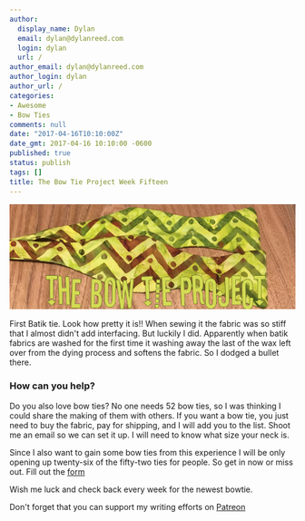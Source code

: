 ```yaml
---
author:
  display_name: Dylan
  email: dylan@dylanreed.com
  login: dylan
  url: /
author_email: dylan@dylanreed.com
author_login: dylan
author_url: /
categories:
- Awesome
- Bow Ties
comments: null
date: "2017-04-16T10:10:00Z"
date_gmt: 2017-04-16 10:10:00 -0600
published: true
status: publish
tags: []
title: The Bow Tie Project Week Fifteen
---
```


![](https://raw.githubusercontent.com/dylanreed/dylan.blog/gh-pages/images/bow-tie/Bowtie-week-15.jpg)

First Batik tie. Look how pretty it is!! When sewing it the fabric was so stiff that I almost didn't add interfacing. But luckily I did. Apparently when batik fabrics are washed for the first time it washing away the last of the wax left over from the dying process and softens the fabric. So I dodged a bullet there.


<h3>How can you help?</h3>

Do you also love bow ties? No one needs 52 bow ties, so I was thinking I could share the making of them with others. If you want a bow tie, you just need to buy the fabric, pay for shipping,  and I will add you to the list. Shoot me an email so we can set it up. I will need to know what size your neck is. 

Since I also want to gain some bow ties from this experience I will be only opening up twenty-six of the fifty-two ties for people. So get in now or miss out. Fill out the [form](http://dylan.la/2j1ogU3)

Wish me luck and check back every week for the newest bowtie.

Don't forget that you can support my writing efforts on [Patreon](https://www.patreon.com/dylanreed)





